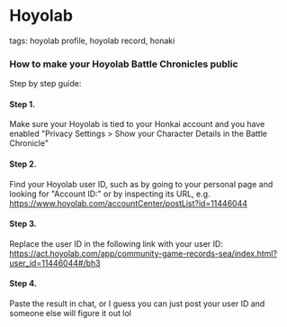 # Hoyolab
tags: hoyolab profile, hoyolab record, honaki

### How to make your Hoyolab Battle Chronicles public
Step by step guide:
####  **Step 1**. 
Make sure your Hoyolab is tied to your Honkai account and you have enabled "Privacy Settings > Show your Character Details in the Battle Chronicle"
#### **Step 2**. 
Find your Hoyolab user ID, such as by going to your personal page and looking for "Account ID:" or by inspecting its URL, e.g. https://www.hoyolab.com/accountCenter/postList?id=11446044
#### **Step 3**. 
Replace the user ID in the following link with your user ID: https://act.hoyolab.com/app/community-game-records-sea/index.html?user_id=11446044#/bh3
#### **Step 4**. 
Paste the result in chat, or I guess you can just post your user ID and someone else will figure it out lol